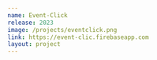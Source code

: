 ```yaml
---
name: Event-Click
release: 2023
image: /projects/eventclick.png
link: https://event-clic.firebaseapp.com
layout: project
---
```

